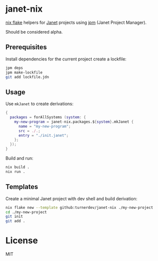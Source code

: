# janet-nix
[nix flake](https://nixos.wiki/wiki/Flakes) helpers for [Janet](https://janet-lang.org/) projects using [jpm](https://janet-lang.org/docs/jpm.html) (Janet Project Manager).

Should be considered alpha.

## Prerequisites

Install dependencies for the current project create a lockfile:

```bash
jpm deps
jpm make-lockfile
git add lockfile.jdn
```

## Usage

Use `mkJanet` to create derivations:

```nix
{
  packages = forAllSystems (system: {
    my-new-program = janet-nix.packages.${system}.mkJanet {
      name = "my-new-program";
      src = ./.;
      entry = "./init.janet";
    };
  });
}
```

Build and run:

```bash
nix build .
nix run .
```

## Templates

Create a minimal Janet project with dev shell and build derivation:

```bash
nix flake new --template github:turnerdev/janet-nix ./my-new-project
cd ./my-new-project
git init
git add .
```

# License
MIT
